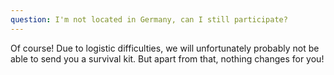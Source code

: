 ```yaml
---
question: I'm not located in Germany, can I still participate?
--- 
```

Of course! Due to logistic difficulties, we will unfortunately probably not be able to send you a survival kit. But apart from that, nothing changes for you!
